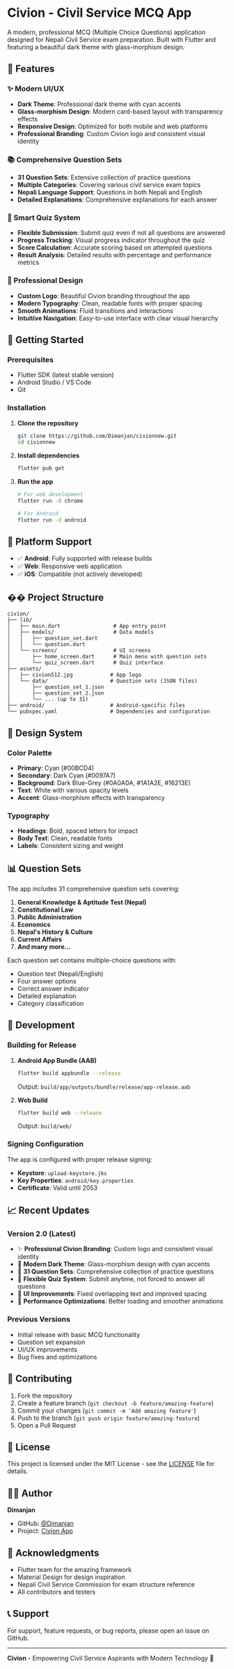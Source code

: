 # Civion - Civil Service MCQ App

A modern, professional MCQ (Multiple Choice Questions) application designed for Nepali Civil Service exam preparation. Built with Flutter and featuring a beautiful dark theme with glass-morphism design.

## 🎯 Features

### ✨ Modern UI/UX
- **Dark Theme**: Professional dark theme with cyan accents
- **Glass-morphism Design**: Modern card-based layout with transparency effects
- **Responsive Design**: Optimized for both mobile and web platforms
- **Professional Branding**: Custom Civion logo and consistent visual identity

### 📚 Comprehensive Question Sets
- **31 Question Sets**: Extensive collection of practice questions
- **Multiple Categories**: Covering various civil service exam topics
- **Nepali Language Support**: Questions in both Nepali and English
- **Detailed Explanations**: Comprehensive explanations for each answer

### 🧠 Smart Quiz System
- **Flexible Submission**: Submit quiz even if not all questions are answered
- **Progress Tracking**: Visual progress indicator throughout the quiz
- **Score Calculation**: Accurate scoring based on attempted questions
- **Result Analysis**: Detailed results with percentage and performance metrics

### 🎨 Professional Design
- **Custom Logo**: Beautiful Civion branding throughout the app
- **Modern Typography**: Clean, readable fonts with proper spacing
- **Smooth Animations**: Fluid transitions and interactions
- **Intuitive Navigation**: Easy-to-use interface with clear visual hierarchy

## 🚀 Getting Started

### Prerequisites
- Flutter SDK (latest stable version)
- Android Studio / VS Code
- Git

### Installation

1. **Clone the repository**
   ```bash
   git clone https://github.com/Dimanjan/civionnew.git
   cd civionnew
   ```

2. **Install dependencies**
   ```bash
   flutter pub get
   ```

3. **Run the app**
   ```bash
   # For web development
   flutter run -d chrome
   
   # For Android
   flutter run -d android
   ```

## 📱 Platform Support

- ✅ **Android**: Fully supported with release builds
- ✅ **Web**: Responsive web application
- ✅ **iOS**: Compatible (not actively developed)

## ��️ Project Structure

```
civion/
├── lib/
│   ├── main.dart                 # App entry point
│   ├── models/                   # Data models
│   │   ├── question_set.dart
│   │   └── question.dart
│   └── screens/                  # UI screens
│       ├── home_screen.dart      # Main menu with question sets
│       └── quiz_screen.dart      # Quiz interface
├── assets/
│   ├── civion512.jpg            # App logo
│   └── data/                    # Question sets (JSON files)
│       ├── question_set_1.json
│       ├── question_set_2.json
│       └── ... (up to 31)
├── android/                     # Android-specific files
└── pubspec.yaml                 # Dependencies and configuration
```

## 🎨 Design System

### Color Palette
- **Primary**: Cyan (#00BCD4)
- **Secondary**: Dark Cyan (#0097A7)
- **Background**: Dark Blue-Grey (#0A0A0A, #1A1A2E, #16213E)
- **Text**: White with various opacity levels
- **Accent**: Glass-morphism effects with transparency

### Typography
- **Headings**: Bold, spaced letters for impact
- **Body Text**: Clean, readable fonts
- **Labels**: Consistent sizing and weight

## 📊 Question Sets

The app includes 31 comprehensive question sets covering:

1. **General Knowledge & Aptitude Test (Nepal)**
2. **Constitutional Law**
3. **Public Administration**
4. **Economics**
5. **Nepal's History & Culture**
6. **Current Affairs**
7. **And many more...**

Each question set contains multiple-choice questions with:
- Question text (Nepali/English)
- Four answer options
- Correct answer indicator
- Detailed explanation
- Category classification

## 🔧 Development

### Building for Release

1. **Android App Bundle (AAB)**
   ```bash
   flutter build appbundle --release
   ```
   Output: `build/app/outputs/bundle/release/app-release.aab`

2. **Web Build**
   ```bash
   flutter build web --release
   ```
   Output: `build/web/`

### Signing Configuration

The app is configured with proper release signing:
- **Keystore**: `upload-keystore.jks`
- **Key Properties**: `android/key.properties`
- **Certificate**: Valid until 2053

## 📈 Recent Updates

### Version 2.0 (Latest)
- ✨ **Professional Civion Branding**: Custom logo and consistent visual identity
- 🎨 **Modern Dark Theme**: Glass-morphism design with cyan accents
- 📱 **31 Question Sets**: Comprehensive collection of practice questions
- 🧠 **Flexible Quiz System**: Submit anytime, not forced to answer all questions
- 🐛 **UI Improvements**: Fixed overlapping text and improved spacing
- 🚀 **Performance Optimizations**: Better loading and smoother animations

### Previous Versions
- Initial release with basic MCQ functionality
- Question set expansion
- UI/UX improvements
- Bug fixes and optimizations

## 🤝 Contributing

1. Fork the repository
2. Create a feature branch (`git checkout -b feature/amazing-feature`)
3. Commit your changes (`git commit -m 'Add amazing feature'`)
4. Push to the branch (`git push origin feature/amazing-feature`)
5. Open a Pull Request

## 📄 License

This project is licensed under the MIT License - see the [LICENSE](LICENSE) file for details.

## 👨‍💻 Author

**Dimanjan**
- GitHub: [@Dimanjan](https://github.com/Dimanjan)
- Project: [Civion App](https://github.com/Dimanjan/civionnew)

## 🙏 Acknowledgments

- Flutter team for the amazing framework
- Material Design for design inspiration
- Nepali Civil Service Commission for exam structure reference
- All contributors and testers

## 📞 Support

For support, feature requests, or bug reports, please open an issue on GitHub.

---

**Civion** - Empowering Civil Service Aspirants with Modern Technology 🚀
